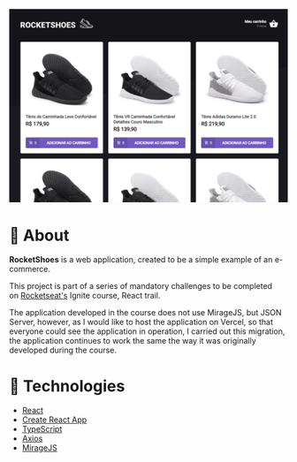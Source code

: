 <div align="center">
  <img src=".github/cover.png" alt="Project cover" width="720" />
</div>

# 📖 About

**RocketShoes** is a web application, created to be a simple example of an e-commerce.

This project is part of a series of mandatory challenges to be completed on [Rocketseat's](https://www.rocketseat.com.br/) Ignite course, React trail.

The application developed in the course does not use MirageJS, but JSON Server, however, as I would like to host the application on Vercel, so that everyone could see the application in operation, I carried out this migration, the application continues to work the same the way it was originally developed during the course.

# 🔩 Technologies

- [React](https://react.dev/)
- [Create React App](https://create-react-app.dev/)
- [TypeScript](https://www.typescriptlang.org/)
- [Axios](https://axios-http.com/)
- [MirageJS](https://miragejs.com/)
